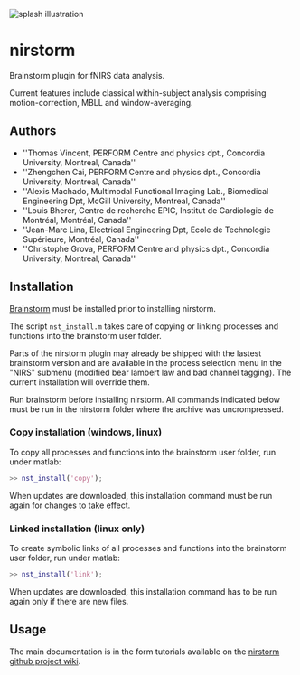 ![splash illustration](https://raw.githubusercontent.com/wiki/Nirstorm/nirstorm/images/splash_illustration.png)

# nirstorm
Brainstorm plugin for fNIRS data analysis. 

Current features include classical within-subject analysis comprising motion-correction, MBLL and window-averaging.
## Authors

 * ''Thomas Vincent, PERFORM Centre and physics dpt., Concordia University, Montreal, Canada''
 * ''Zhengchen Cai, PERFORM Centre and physics dpt., Concordia University, Montreal, Canada''
 * ''Alexis Machado, Multimodal Functional Imaging Lab., Biomedical Engineering Dpt, McGill University, Montreal, Canada''
 * ''Louis Bherer, Centre de recherche EPIC, Institut de Cardiologie de Montréal, Montréal, Canada''
 * ''Jean-Marc Lina, Electrical Engineering Dpt, Ecole de Technologie Supérieure, Montréal, Canada''
 * ''Christophe Grova, PERFORM Centre and physics dpt., Concordia University, Montreal, Canada''

## Installation

[Brainstorm](http://neuroimage.usc.edu/brainstorm/) must be installed prior to installing nirstorm. 

The script `nst_install.m` takes care of copying or linking processes and functions into the brainstorm user folder.

Parts of the nirstorm plugin may already be shipped with the lastest brainstorm version and are available in the process selection menu in the "NIRS" submenu (modified bear lambert law and bad channel tagging).
The current installation will override them.

Run brainstorm before installing nirstorm.
All commands indicated below must be run in the nirstorm folder where the archive was uncrompressed.

### Copy installation (windows, linux)

To copy all processes and functions into the brainstorm user folder, run under matlab:
```matlab
>> nst_install('copy');
```
When updates are downloaded, this installation command must be run again for changes to take effect.

### Linked installation (linux only)

To create symbolic links of all processes and functions into the brainstorm user folder, run under matlab:
```matlab
>> nst_install('link');
```
When updates are downloaded, this installation command has to be run again only if there are new files.

## Usage

The main documentation is in the form tutorials available on the [nirstorm github project wiki](https://github.com/Nirstorm/nirstorm/wiki#tutorials).
